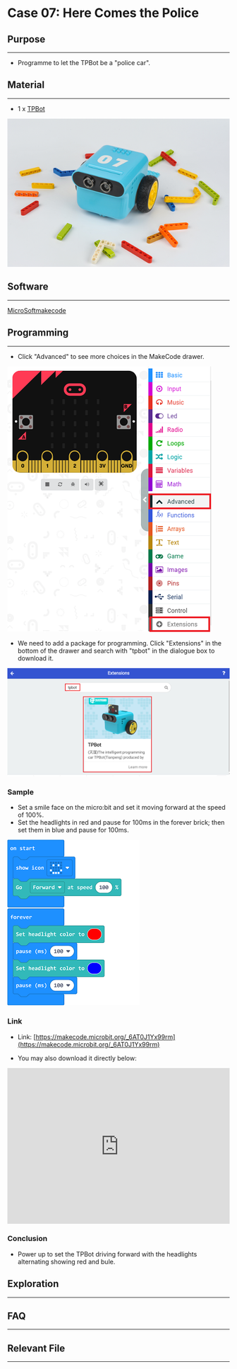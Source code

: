 # Case 07: Here Comes the Police

## Purpose
---
- Programme to let the TPBot be a "police car".

## Material
---

- 1 x [TPBot](https://item.taobao.com/item.htm?spm=a1z10.5-c-s.w4002-18602834185.41.68d15ccfBFHNPy&id=618758535761)


![](./images/TPBot_tianpeng_case_01_01.png)

## Software
---
[MicroSoftmakecode](https://makecode.microbit.org/#)


## Programming 
---


- Click "Advanced" to see more choices in the MakeCode drawer. 

![](./images/TPBot_tianpeng_case_01_02.png)

- We need to add a package for programming. Click "Extensions" in the bottom of the drawer and search with "tpbot" in the dialogue box to download it.  

![](./images/TPBot_tianpeng_case_01_03.png)

### Sample
- Set a smile face on the micro:bit and set it moving forward at the speed of 100%.
- Set the headlights in red and pause for 100ms in the forever brick; then set them in blue and pause for 100ms. 

![](./images/TPBot_tianpeng_case_07_04.png)

### Link
- Link: [https://makecode.microbit.org/_6AT0J1Yx99rm](https://makecode.microbit.org/_6AT0J1Yx99rm)

- You may also download it directly below: 

<div style="position:relative;height:0;padding-bottom:70%;overflow:hidden;"><iframe style="position:absolute;top:0;left:0;width:100%;height:100%;" src="https://makecode.microbit.org/#pub:_6AT0J1Yx99rm" frameborder="0" sandbox="allow-popups allow-forms allow-scripts allow-same-origin"></iframe></div>  


### Conclusion

- Power up to set the TPBot driving forward with the headlights alternating showing red and bule. 

## Exploration
---


## FAQ
---


## Relevant File
---

